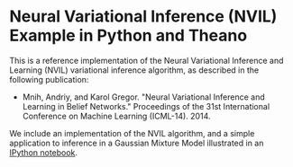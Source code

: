 # Neural Variational Inference (NVIL) Example in Python and Theano

This is a reference implementation of the Neural Variational Inference and Learning (NVIL) variational inference algorithm, as described in the following publication:

* Mnih, Andriy, and Karol Gregor. "Neural Variational Inference and Learning in Belief Networks." Proceedings of the 31st International Conference on Machine Learning (ICML-14). 2014.

We include an implementation of the NVIL algorithm, and a simple application to inference in a Gaussian Mixture Model illustrated in an [IPython notebook](https://github.com/earcher/nvil_example/blob/master/code/test_NVIL.ipynb). 
